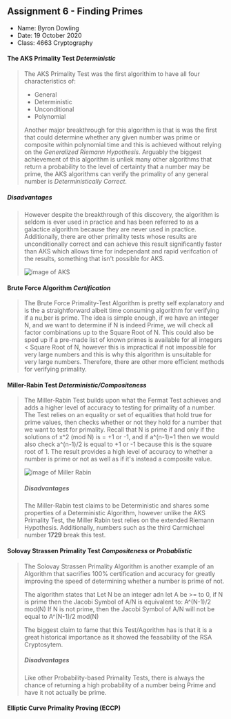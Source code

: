   
## Assignment 6 - Finding Primes

- Name: Byron Dowling
- Date: 19 October 2020
- Class: 4663 Cryptography


#### The AKS Primality Test *Deterministic*
> The AKS Primality Test was the first algorithim to have all four characteristics of:
> - General
> - Deterministic
> - Unconditional
> - Polynomial
>
> Another major breakthrough for this algorithm is that is was the first that could determine whether any given number was prime or composite within polynomial time 
> and this is achieved without relying on the *Generalized Riemann Hypothesis*. Arguably the biggest achievement of this algorithm is unliek many other algorithms that
> return a probability to the level of certainty that a number may be prime, the AKS algorithms can verify the primality of any general number is *Deterministically Correct*.
##### Disadvantages
> However despite the breakthrough of this discovery, the algorithm is seldom is ever used in practice and has been referred to as a galactice algorithm because they are never
> used in practice. Additionally, there are other primality tests whose results are unconditionally correct and can achieve this result significantly faster than AKS which 
> allows time for independant and rapid verifcation of the results, something that isn't possible for AKS.
>
> ![image of AKS](https://slideplayer.com/slide/236065/1/images/3/Original+AKS+Algorithm+August+6%2C+2002+version%3A.jpg)
>

#### Brute Force Algorithm *Certification*
> The Brute Force Primality-Test Algorithm is pretty self explanatory and is the a straightforward albeit time consuming algorithm for verifying if a nu,ber is prime.
> The idea is simple enough, if we have an integer N, and we want to determine if N is indeed Prime, we will check all factor combinations up to the Square Root of N.
> This could also be sped up if a pre-made list of known primes is available for all integers < Square Root of N, however this is impractical if not impossible for 
> very large numbers and this is why this algorithm is unsuitable for very large numbers. Therefore, there are other more efficient methods for verifying primality.

#### Miller-Rabin Test *Deterministic/Compositeness*
> The Miller-Rabin Test builds upon what the Fermat Test achieves and adds a higher level of accuracy to testing for primality of a number.
> The Test relies on an equality or set of equalities that hold true for prime values, then checks whether or not they hold for a number that we want to test for primality.
> Recall that N is prime if and only if the solutions of x^2 (mod N) is = +1 or -1, and if a^(n-1)=1 then we would also check a^(n-1)/2 is equal to +1 or -1 because this
> is the square root of 1. The result provides a high level of accuracy to whether a number is prime or not as well as if it's instead a composite value.
>
> ![image of Miller Rabin](https://slideplayer.com/slide/4358163/14/images/5/Miller-Rabin+Test+What+are+we+doing+b0+%3D+am+%28mod+n%29+b1+%3D+a2m+%28mod+n%29.jpg)
>
>##### Disadvantages
> The Miller-Rabin test claims to be Deterministic and shares some properties of a Deterministic Algorithm, however unlike the AKS Primality Test, the Miller Rabin test relies 
> on the extended Riemann Hypothesis.
> Additionally, numbers such as the third Carmichael number **1729** break this test.


#### Solovay Strassen Primality Test *Compositeness* or *Probablistic*
> The Solovay Strassen Primality Algorithm is another example of an Algorithm that sacrifies 100% certification and accuracy for greatly improving the speed of determining
> whether a number is prime of not. 
>
> The algorithm states that Let N be an integer adn let A be >= to 0, if N is prime then the Jacobi Symbol of A/N is equivalent to: A^(N-1)/2 mod(N)
> If N is not prime, then the Jacobi Symbol of A/N will not be equal to A^(N-1)/2 mod(N)
>
> The biggest claim to fame that this Test/Agorithm has is that it is a great historical importance as it showed the feasability of the RSA Cryptosytem.
> ##### Disadvantages
> Like other Probability-based Primality Tests, there is always the chance of returning a high probability of a number being Prime and have it not actually be prime.


#### Elliptic Curve Primality Proving (ECCP)

